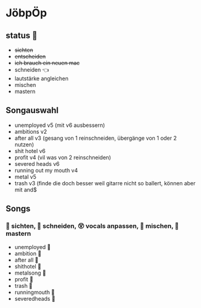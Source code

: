 # JöbpÖp

## status 🔭 

- ~~sichten~~
- ~~entscheiden~~
- ~~ich brauch ein neuen mac~~
- schneiden 👈
- lautstärke angleichen
- mischen
- mastern


## Songauswahl
- unemployed v5 (mit v6 ausbessern)
- ambitions v2
- after all v3 (gesang von 1 reinschneiden, übergänge von 1 oder 2 nutzen)
- shit hotel v6
- profit v4 (vil was von 2 reinschneiden)
- severed heads v6
- running out my mouth v4
- metal v5
- trash v3 (finde die doch besser weil gitarre nicht so ballert, können aber mit and$




## Songs
### 🔭 sichten, 🔪 schneiden, 😵 vocals anpassen, 🍹 mischen, 💅 mastern
- unemployed 🔪
- ambition 🔪
- after all 🔪
- shithotel 🔪
- metalsong 🔪
- profit 🔪
- trash 🔪
- runningmouth 🔪
- severedheads 🔪

